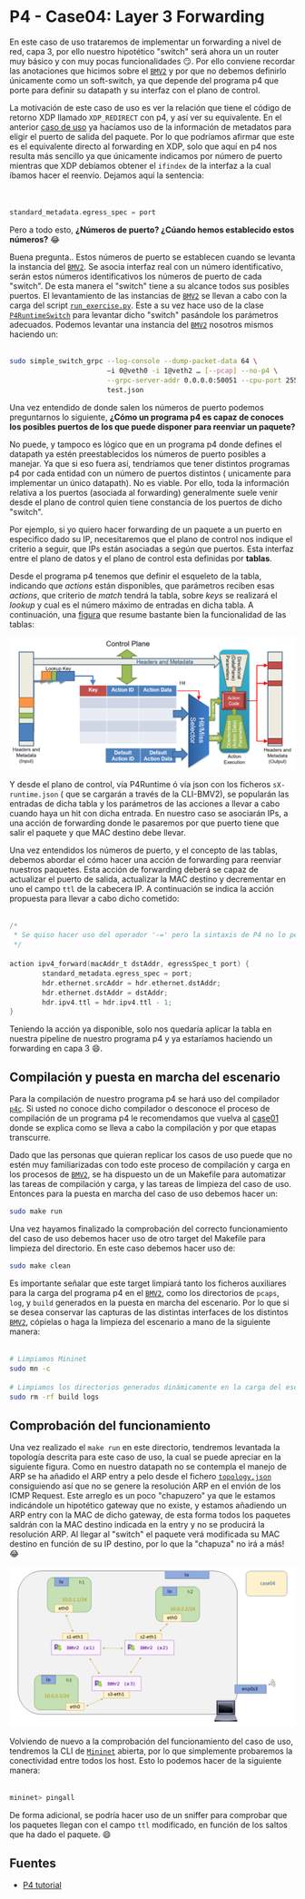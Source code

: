 # P4 - Case04: Layer 3 Forwarding


En este caso de uso trataremos de implementar un forwarding a nivel de red, capa 3, por ello nuestro hipotético "switch" será ahora un un router muy básico y con muy pocas funcionalidades :smirk:. Por ello conviene recordar las anotaciones que hicimos sobre el [``BMV2``](https://github.com/p4lang/behavioral-model) y por que no debemos definirlo únicamente como un soft-switch, ya que depende del programa p4 que porte para definir su datapath y su interfaz con el plano de control. 

La motivación de este caso de uso es ver la relación que tiene el código de retorno XDP llamado ``XDP_REDIRECT`` con p4, y así ver su equivalente. En el anterior [caso de uso](https://github.com/davidcawork/TFG/blob/master/src/use_cases/p4/case03/) ya hacíamos uso de la información de metadatos para eligir el puerto de salida del paquete. Por lo que podríamos afirmar que este es el equivalente directo al  forwarding en XDP, solo que aquí en p4 nos resulta más sencillo ya que únicamente indicamos por número de puerto mientras que XDP debíamos obtener el ``ifindex`` de la interfaz a la cual íbamos hacer el reenvío. Dejamos aquí la sentencia: 

```C


standard_metadata.egress_spec = port

```

Pero a todo esto, **¿Números de puerto? ¿Cúando hemos establecido estos números?** :joy: 

Buena pregunta.. Estos números de puerto se establecen cuando se levanta la instancia del [``BMV2``](https://github.com/p4lang/behavioral-model). Se asocia interfaz real con un número identificativo, serán estos números identificativos los números de puerto de cada "switch". De esta manera el "switch" tiene a su alcance todos sus posibles puertos. El levantamiento de las instancias de [``BMV2``](https://github.com/p4lang/behavioral-model) se llevan a cabo con la carga del script [``run_exercise.py``](https://github.com/davidcawork/TFG/blob/master/src/use_cases/p4/utils/run_exercise.py). Este a su vez hace uso de la clase [``P4RuntimeSwitch``](https://github.com/davidcawork/TFG/blob/master/src/use_cases/p4/utils/p4runtime_switch.py#L100) para levantar dicho "switch" pasándole los parámetros adecuados. Podemos levantar una instancia del [``BMV2``](https://github.com/p4lang/behavioral-model) nosotros mismos haciendo un:

```bash

sudo simple_switch_grpc --log-console --dump-packet-data 64 \
                        –i 0@veth0 -i 1@veth2 … [--pcap] --no-p4 \
                        --grpc-server-addr 0.0.0.0:50051 --cpu-port 255 \
                        test.json

```

Una vez entendido de donde salen los números de puerto podemos preguntarnos lo siguiente, **¿Cómo un programa p4 es capaz de conoces los posibles puertos de los que puede disponer para reenviar un paquete?** 

No puede, y tampoco es lógico que en un programa p4 donde defines el datapath ya estén preestablecidos los números de puerto posibles a manejar. Ya que si eso fuera así, tendríamos que tener distintos programas p4 por cada entidad con un número de puertos distintos ( unicamente para implementar un único datapath). No es viable. Por ello, toda la información relativa a los puertos (asociada al forwarding) generalmente suele venir desde el plano de control quien tiene constancia de los puertos de dicho "switch". 

Por ejemplo, si yo quiero hacer forwarding de un paquete a un puerto en especifico dado su IP, necesitaremos que el plano de control nos indique el criterio a seguir, que IPs están asociadas a según que puertos. Esta interfaz entre el plano de datos y el plano de control esta definidas por **tablas**.

Desde el programa p4 tenemos que definir el esqueleto de la tabla, indicando que _actions_ están disponibles, que parámetros reciben esas _actions_, que criterio de _match_ tendrá la tabla, sobre _keys_ se realizará el _lookup_ y cual es el número máximo de entradas en dicha tabla. A continuación, una [figura](https://github.com/p4lang/tutorials/blob/master/P4_tutorial.pdf) que resume bastante bien la funcionalidad de las tablas: 

![table](../../../../img/use_cases/p4/case04/table.png)

Y desde el plano de control, vía P4Runtime ó vía json con los ficheros ``sX-runtime.json`` ( que se cargarán a través de la CLI-BMV2), se popularán las entradas de dicha tabla y los parámetros de las acciones a llevar a cabo cuando haya un hit con dicha entrada. En nuestro caso se asociarán IPs, a una acción de forwarding donde le pasaremos por que puerto tiene que salir el paquete y que MAC destino debe llevar.

Una vez entendidos los números de puerto, y el concepto de las tablas, debemos abordar el cómo hacer una acción de forwarding para reenviar nuestros paquetes. Esta acción de forwarding deberá se capaz de actualizar el puerto de salida, actualizar la MAC destino y decrementar en uno el campo ``ttl`` de la cabecera IP. A continuación se indica la acción propuesta para llevar a cabo dicho cometido:

```C

/*
 * Se quiso hacer uso del operador '-=' pero la sintaxis de P4 no lo permite :(
 */

action ipv4_forward(macAddr_t dstAddr, egressSpec_t port) {
        standard_metadata.egress_spec = port;
        hdr.ethernet.srcAddr = hdr.ethernet.dstAddr;
        hdr.ethernet.dstAddr = dstAddr;
        hdr.ipv4.ttl = hdr.ipv4.ttl - 1;
}

```

Teniendo la acción ya disponible, solo nos quedaría aplicar la tabla en nuestra pipeline de nuestro programa p4 y ya estaríamos haciendo un forwarding en capa 3 :smile:.

## Compilación y puesta en marcha del escenario

Para la compilación de nuestro programa p4 se hará uso del compilador [``p4c``](https://github.com/p4lang/p4c). Si usted no conoce dicho compilador o desconoce el proceso de compilación de un programa p4 le recomendamos que vuelva al [case01](https://github.com/davidcawork/TFG/tree/master/src/use_cases/p4/case01) donde se explica como se lleva a cabo la compilación y por que etapas transcurre. 

Dado que las personas que quieran replicar los casos de uso puede que no estén muy familiarizadas con todo este proceso de compilación y carga en los procesos de [``BMV2``](https://github.com/p4lang/behavioral-model), se ha dispuesto un de un Makefile para automatizar las tareas de compilación y carga, y las tareas de limpieza del caso de uso. Entonces para la puesta en marcha del caso de uso debemos hacer un:

```bash
sudo make run
```

Una vez hayamos finalizado la comprobación del correcto funcionamiento del caso de uso debemos hacer uso de otro target del Makefile para limpieza del directorio. En este caso debemos hacer uso de:

```bash
sudo make clean
```

Es importante señalar que este target limpiará tanto los ficheros auxiliares para la carga del programa p4 en el [``BMV2``](https://github.com/p4lang/behavioral-model), como los directorios de ``pcaps``, ``log``, y ``build`` generados en la puesta en marcha del escenario. Por lo que si se desea conservar las capturas de las distintas interfaces de los distintos  [``BMV2``](https://github.com/p4lang/behavioral-model), cópielas o haga la limpieza del escenario a mano de la siguiente manera:

```bash

# Limpiamos Mininet
sudo mn -c

# Limpiamos los directorios generados dinámicamente en la carga del escenario
sudo rm -rf build logs

```

## Comprobación del funcionamiento

Una vez realizado el ``make run`` en este directorio, tendremos levantada la topología descrita para este caso de uso, la cual se puede apreciar en la siguiente figura. Como en nuestro datapath no se contempla el manejo de ARP se ha añadido el ARP entry a pelo desde el fichero [``topology.json``](scenario/topology.json) consiguiendo así que no se genere la resolución ARP en el envión de los ICMP Request. Este arreglo es un poco "chapuzero" ya que le estamos indicándole un hipotético gateway que no existe, y estamos añadiendo un ARP entry con la MAC de dicho gateway, de esta forma todos los paquetes saldrán con la MAC destino indicada en la entry y no se producirá la resolución ARP. Al llegar al "switch" el paquete verá modificada su MAC destino en función de su IP destino, por lo que la "chapuza" no irá a más! :joy: 

![scenario](../../../../img/use_cases/p4/case04/scenario.png)


Volviendo de nuevo a la comprobación del funcionamiento del caso de uso, tendremos la CLI de [``Mininet``](https://github.com/mininet/mininet) abierta, por lo que simplemente probaremos la conectividad entre todos los host. Esto lo podemos hacer de la siguiente manera:

```bash

mininet> pingall
```

De forma adicional, se podría hacer uso de un sniffer para comprobar que los paquetes llegan con el campo ``ttl`` modificado, en función de los saltos que ha dado el paquete. :smile:

## Fuentes 

*   [P4 tutorial](https://github.com/p4lang/tutorials)


